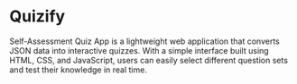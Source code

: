 # Quizify
Self-Assessment Quiz App is a lightweight web application that converts JSON data into interactive quizzes. With a simple interface built using HTML, CSS, and JavaScript, users can easily select different question sets and test their knowledge in real time.
